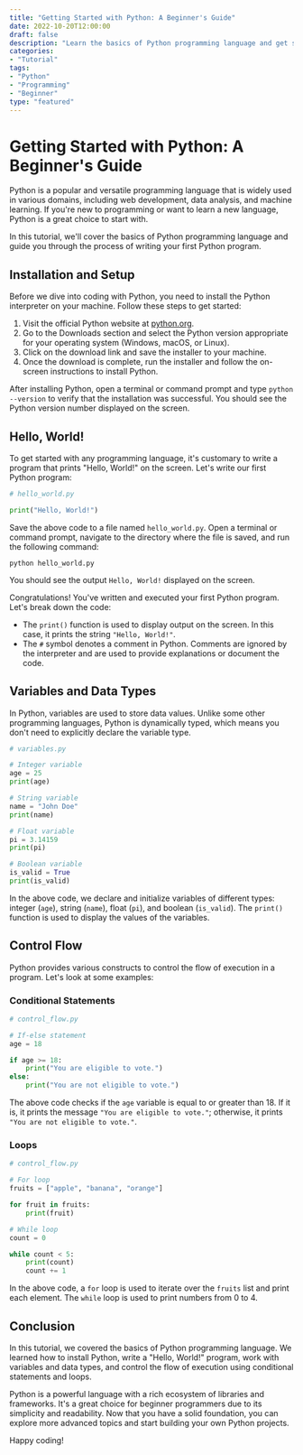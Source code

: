 ```yaml
--- 
title: "Getting Started with Python: A Beginner's Guide"
date: 2022-10-20T12:00:00
draft: false
description: "Learn the basics of Python programming language and get started with your first program."
categories:
- "Tutorial"
tags:
- "Python"
- "Programming"
- "Beginner"
type: "featured"
---
```


# Getting Started with Python: A Beginner's Guide

Python is a popular and versatile programming language that is widely used in various domains, including web development, data analysis, and machine learning. If you're new to programming or want to learn a new language, Python is a great choice to start with.

In this tutorial, we'll cover the basics of Python programming language and guide you through the process of writing your first Python program.

## Installation and Setup

Before we dive into coding with Python, you need to install the Python interpreter on your machine. Follow these steps to get started:

1. Visit the official Python website at [python.org](https://www.python.org).
2. Go to the Downloads section and select the Python version appropriate for your operating system (Windows, macOS, or Linux).
3. Click on the download link and save the installer to your machine.
4. Once the download is complete, run the installer and follow the on-screen instructions to install Python.

After installing Python, open a terminal or command prompt and type `python --version` to verify that the installation was successful. You should see the Python version number displayed on the screen.

## Hello, World!

To get started with any programming language, it's customary to write a program that prints "Hello, World!" on the screen. Let's write our first Python program:

```python
# hello_world.py

print("Hello, World!")
```

Save the above code to a file named `hello_world.py`. Open a terminal or command prompt, navigate to the directory where the file is saved, and run the following command:

```shell
python hello_world.py
```

You should see the output `Hello, World!` displayed on the screen.

Congratulations! You've written and executed your first Python program. Let's break down the code:

- The `print()` function is used to display output on the screen. In this case, it prints the string `"Hello, World!"`.
- The `#` symbol denotes a comment in Python. Comments are ignored by the interpreter and are used to provide explanations or document the code.

## Variables and Data Types
In Python, variables are used to store data values. Unlike some other programming languages, Python is dynamically typed, which means you don't need to explicitly declare the variable type.

```python
# variables.py

# Integer variable
age = 25
print(age)

# String variable
name = "John Doe"
print(name)

# Float variable
pi = 3.14159
print(pi)

# Boolean variable
is_valid = True
print(is_valid)
```

In the above code, we declare and initialize variables of different types: integer (`age`), string (`name`), float (`pi`), and boolean (`is_valid`). The `print()` function is used to display the values of the variables.

## Control Flow

Python provides various constructs to control the flow of execution in a program. Let's look at some examples:

### Conditional Statements

```python
# control_flow.py

# If-else statement
age = 18

if age >= 18:
    print("You are eligible to vote.")
else:
    print("You are not eligible to vote.")
```

The above code checks if the `age` variable is equal to or greater than 18. If it is, it prints the message `"You are eligible to vote."`; otherwise, it prints `"You are not eligible to vote."`.

### Loops

```python
# control_flow.py

# For loop
fruits = ["apple", "banana", "orange"]

for fruit in fruits:
    print(fruit)

# While loop
count = 0

while count < 5:
    print(count)
    count += 1
```

In the above code, a `for` loop is used to iterate over the `fruits` list and print each element. The `while` loop is used to print numbers from 0 to 4.

## Conclusion

In this tutorial, we covered the basics of Python programming language. We learned how to install Python, write a "Hello, World!" program, work with variables and data types, and control the flow of execution using conditional statements and loops.

Python is a powerful language with a rich ecosystem of libraries and frameworks. It's a great choice for beginner programmers due to its simplicity and readability. Now that you have a solid foundation, you can explore more advanced topics and start building your own Python projects.

Happy coding!
